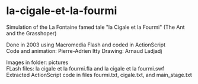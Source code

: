 # la-cigale-et-la-fourmi
Simulation of the La Fontaine famed tale "la Cigale et la Fourmi" (The Ant and the Grasshoper)

Done in 2003 using Macromedia Flash and coded in ActionScript  
Code and animation: Pierre-Adrien Itty
Drawing: Arnaud Ladjadj

Images in folder: pictures  
FLash files: la cigale et la fourmi.fla and la cigale et la fourmi.swf  
Extracted ActionScript code in files fourmi.txt, cigale.txt, and main_stage.txt
